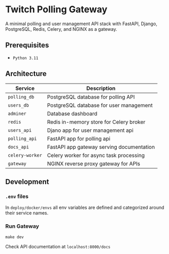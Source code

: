 # Twitch Polling Gateway

A minimal polling and user management API stack with FastAPI, Django, PostgreSQL, Redis, Celery, and NGINX as a gateway.

## Prerequisites

- `Python 3.11`

## Architecture

| Service         | Description                               |
|-----------------|-------------------------------------------|
| `polling_db`    | PostgreSQL database for polling API       |
| `users_db`      | PostgreSQL database for user management   |
| `adminer`       | Database dashboard                        |
| `redis`         | Redis in-memory store for Celery broker   |
| `users_api`     | Djano app for user management api         |
| `polling_api`   | FastAPI app for polling api               |
| `docs_api`      | FastAPI app gateway serving documentation |
| `celery-worker` | Celery worker for async task processing   |
| `gateway`       | NGINX reverse proxy gateway for APIs      |

## Development

### `.env` files

In `deploy/docker/envs` all env variables are defined and categorized around their service names.

### Run Gateway

```shell
make dev
```

Check API documentation at `localhost:8000/docs`
